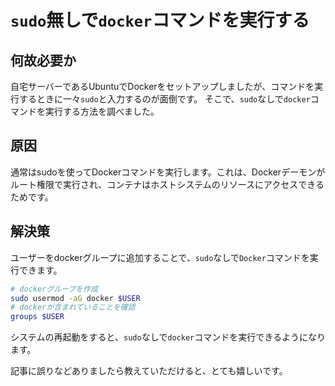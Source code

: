 # `sudo`無しで`docker`コマンドを実行する

  ## 何故必要か

  自宅サーバーであるUbuntuでDockerをセットアップしましたが、コマンドを実行するときに一々`sudo`と入力するのが面倒です。
  そこで、`sudo`なしで`docker`コマンドを実行する方法を調べました。

  ## 原因
  通常はsudoを使ってDockerコマンドを実行します。これは、Dockerデーモンがルート権限で実行され、コンテナはホストシステムのリソースにアクセスできるためです。

  ## 解決策
  ユーザーをdockerグループに追加することで、`sudo`なしで`Docker`コマンドを実行できます。

  ```bash
  # dockerグループを作成
  sudo usermod -aG docker $USER
  # dockerが含まれていることを確認
  groups $USER 
  ```
  システムの再起動をすると、`sudo`なしで`docker`コマンドを実行できるようになります。


記事に誤りなどありましたら教えていただけると、とても嬉しいです。